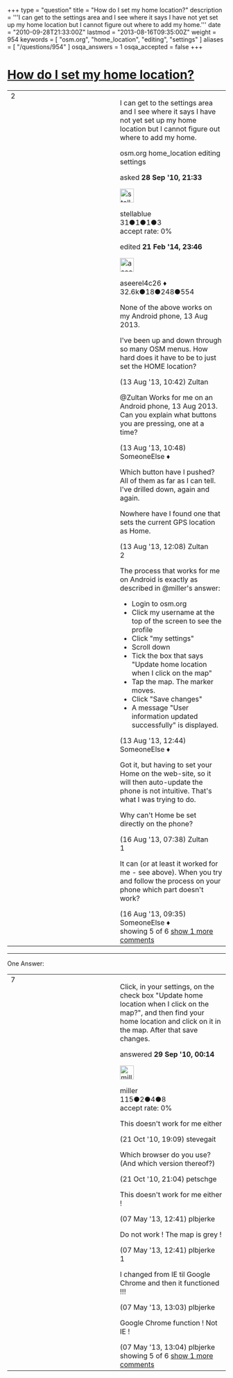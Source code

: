 +++
type = "question"
title = "How do I set my home location?"
description = '''I can get to the settings area and I see where it says I have not yet set up my home location but I cannot figure out where to add my home.'''
date = "2010-09-28T21:33:00Z"
lastmod = "2013-08-16T09:35:00Z"
weight = 954
keywords = [ "osm.org", "home_location", "editing", "settings" ]
aliases = [ "/questions/954" ]
osqa_answers = 1
osqa_accepted = false
+++

<div class="headNormal">

# [How do I set my home location?](/questions/954/how-do-i-set-my-home-location)

</div>

<div id="main-body">

<div id="askform">

<table id="question-table" style="width:100%;">
<colgroup>
<col style="width: 50%" />
<col style="width: 50%" />
</colgroup>
<tbody>
<tr>
<td style="width: 30px; vertical-align: top"><div class="vote-buttons">
<span id="post-954-upvote" class="ajax-command post-vote up" rel="nofollow" title="I like this post (click again to cancel)"> </span>
<div id="post-954-score" class="post-score" title="current number of votes">
2
</div>
<span id="post-954-downvote" class="ajax-command post-vote down" rel="nofollow" title="I dont like this post (click again to cancel)"> </span> <span id="favorite-mark" class="ajax-command favorite-mark" rel="nofollow" title="mark/unmark this question as favorite (click again to cancel)"> </span>
<div id="favorite-count" class="favorite-count">
&#10;</div>
</div></td>
<td><div id="item-right">
<div class="question-body">
<p>I can get to the settings area and I see where it says I have not yet set up my home location but I cannot figure out where to add my home.</p>
</div>
<div id="question-tags" class="tags-container tags">
<span class="post-tag tag-link-osm.org" rel="tag" title="see questions tagged &#39;osm.org&#39;">osm.org</span> <span class="post-tag tag-link-home_location" rel="tag" title="see questions tagged &#39;home_location&#39;">home_location</span> <span class="post-tag tag-link-editing" rel="tag" title="see questions tagged &#39;editing&#39;">editing</span> <span class="post-tag tag-link-settings" rel="tag" title="see questions tagged &#39;settings&#39;">settings</span>
</div>
<div id="question-controls" class="post-controls">
&#10;</div>
<div class="post-update-info-container">
<div class="post-update-info post-update-info-user">
<p>asked <strong>28 Sep '10, 21:33</strong></p>
<img src="https://secure.gravatar.com/avatar/033c2f72f1a8647bd0b95e3d85476cc0?s=32&amp;d=identicon&amp;r=g" class="gravatar" width="32" height="32" alt="stellablue&#39;s gravatar image" />
<p><span>stellablue</span><br />
<span class="score" title="31 reputation points">31</span><span title="1 badges"><span class="badge1">●</span><span class="badgecount">1</span></span><span title="1 badges"><span class="silver">●</span><span class="badgecount">1</span></span><span title="3 badges"><span class="bronze">●</span><span class="badgecount">3</span></span><br />
<span class="accept_rate" title="Rate of the user&#39;s accepted answers">accept rate:</span> <span title="stellablue has no accepted answers">0%</span></p>
</div>
<div class="post-update-info post-update-info-edited">
<p><span> edited <strong>21 Feb '14, 23:46</strong> </span></p>
<img src="https://secure.gravatar.com/avatar/66f0dc05b44574e3894be07b0b37cf37?s=32&amp;d=identicon&amp;r=g" class="gravatar" width="32" height="32" alt="aseerel4c26&#39;s gravatar image" />
<p><span>aseerel4c26 ♦</span><br />
<span class="score" title="32615 reputation points"><span>32.6k</span></span><span title="18 badges"><span class="badge1">●</span><span class="badgecount">18</span></span><span title="248 badges"><span class="silver">●</span><span class="badgecount">248</span></span><span title="554 badges"><span class="bronze">●</span><span class="badgecount">554</span></span></p>
</div>
</div>
<div id="comments-container-954" class="comments-container">
<span id="25307"></span>
<div id="comment-25307" class="comment">
<div id="post-25307-score" class="comment-score">
&#10;</div>
<div class="comment-text">
<p>None of the above works on my Android phone, 13 Aug 2013.</p>
<p>I've been up and down through so many OSM menus. How hard does it have to be to just set the HOME location?</p>
</div>
<div id="comment-25307-info" class="comment-info">
<span class="comment-age">(13 Aug '13, 10:42)</span> <span class="comment-user userinfo">Zultan</span>
</div>
</div>
<span id="25308"></span>
<div id="comment-25308" class="comment">
<div id="post-25308-score" class="comment-score">
&#10;</div>
<div class="comment-text">
<p><span>@Zultan</span> Works for me on an Android phone, 13 Aug 2013. Can you explain what buttons you are pressing, one at a time?</p>
</div>
<div id="comment-25308-info" class="comment-info">
<span class="comment-age">(13 Aug '13, 10:48)</span> <span class="comment-user userinfo">SomeoneElse ♦</span>
</div>
</div>
<span id="25311"></span>
<div id="comment-25311" class="comment">
<div id="post-25311-score" class="comment-score">
&#10;</div>
<div class="comment-text">
<p>Which button have I pushed? All of them as far as I can tell. I've drilled down, again and again.</p>
<p>Nowhere have I found one that sets the current GPS location as Home.</p>
</div>
<div id="comment-25311-info" class="comment-info">
<span class="comment-age">(13 Aug '13, 12:08)</span> <span class="comment-user userinfo">Zultan</span>
</div>
</div>
<span id="25313"></span>
<div id="comment-25313" class="comment">
<div id="post-25313-score" class="comment-score">
2
</div>
<div class="comment-text">
<p>The process that works for me on Android is exactly as described in <span></span><span>@miller</span>'s answer:</p>
<ul>
<li>Login to osm.org</li>
<li>Click my username at the top of the screen to see the profile</li>
<li>Click "my settings"</li>
<li>Scroll down</li>
<li>Tick the box that says "Update home location when I click on the map"</li>
<li>Tap the map. The marker moves.</li>
<li>Click "Save changes"</li>
<li>A message "User information updated successfully" is displayed.</li>
</ul>
</div>
<div id="comment-25313-info" class="comment-info">
<span class="comment-age">(13 Aug '13, 12:44)</span> <span class="comment-user userinfo">SomeoneElse ♦</span>
</div>
</div>
<span id="25470"></span>
<div id="comment-25470" class="comment not_top_scorer">
<div id="post-25470-score" class="comment-score">
&#10;</div>
<div class="comment-text">
<p>Got it, but having to set your Home on the web-site, so it will then auto-update the phone is not intuitive. That's what I was trying to do.</p>
<p>Why can't Home be set directly on the phone?</p>
</div>
<div id="comment-25470-info" class="comment-info">
<span class="comment-age">(16 Aug '13, 07:38)</span> <span class="comment-user userinfo">Zultan</span>
</div>
</div>
<span id="25476"></span>
<div id="comment-25476" class="comment">
<div id="post-25476-score" class="comment-score">
1
</div>
<div class="comment-text">
<p>It can (or at least it worked for me - see above). When you try and follow the process on your phone which part doesn't work?</p>
</div>
<div id="comment-25476-info" class="comment-info">
<span class="comment-age">(16 Aug '13, 09:35)</span> <span class="comment-user userinfo">SomeoneElse ♦</span>
</div>
</div>
</div>
<div id="comment-tools-954" class="comment-tools">
<span class="comments-showing"> showing 5 of 6 </span> <a href="#" class="show-all-comments-link">show 1 more comments</a>
</div>
<div class="clear">
&#10;</div>
<div id="comment-954-form-container" class="comment-form-container">
&#10;</div>
<div class="clear">
&#10;</div>
</div></td>
</tr>
</tbody>
</table>

------------------------------------------------------------------------

<div class="tabBar">

<span id="sort-top"></span>

<div class="headQuestions">

One Answer:

</div>

</div>

<span id="957"></span>

<div id="answer-container-957" class="answer">

<table style="width:100%;">
<colgroup>
<col style="width: 50%" />
<col style="width: 50%" />
</colgroup>
<tbody>
<tr>
<td style="width: 30px; vertical-align: top"><div class="vote-buttons">
<span id="post-957-upvote" class="ajax-command post-vote up" rel="nofollow" title="I like this post (click again to cancel)"> </span>
<div id="post-957-score" class="post-score" title="current number of votes">
7
</div>
<span id="post-957-downvote" class="ajax-command post-vote down" rel="nofollow" title="I dont like this post (click again to cancel)"> </span>
</div></td>
<td><div class="item-right">
<div class="answer-body">
<p>Click, in your settings, on the check box "Update home location when I click on the map?", and then find your home location and click on it in the map. After that save changes.</p>
</div>
<div class="answer-controls post-controls">
&#10;</div>
<div class="post-update-info-container">
<div class="post-update-info post-update-info-user">
<p>answered <strong>29 Sep '10, 00:14</strong></p>
<img src="https://secure.gravatar.com/avatar/1bbd575e2ed28bfaae0bbfcaf06e4b08?s=32&amp;d=identicon&amp;r=g" class="gravatar" width="32" height="32" alt="miller&#39;s gravatar image" />
<p><span>miller</span><br />
<span class="score" title="115 reputation points">115</span><span title="2 badges"><span class="badge1">●</span><span class="badgecount">2</span></span><span title="4 badges"><span class="silver">●</span><span class="badgecount">4</span></span><span title="8 badges"><span class="bronze">●</span><span class="badgecount">8</span></span><br />
<span class="accept_rate" title="Rate of the user&#39;s accepted answers">accept rate:</span> <span title="miller has no accepted answers">0%</span></p>
</div>
</div>
<div id="comments-container-957" class="comments-container">
<span id="1254"></span>
<div id="comment-1254" class="comment">
<div id="post-1254-score" class="comment-score">
&#10;</div>
<div class="comment-text">
<p>This doesn't work for me either</p>
</div>
<div id="comment-1254-info" class="comment-info">
<span class="comment-age">(21 Oct '10, 19:09)</span> <span class="comment-user userinfo">stevegait</span>
</div>
</div>
<span id="1256"></span>
<div id="comment-1256" class="comment">
<div id="post-1256-score" class="comment-score">
&#10;</div>
<div class="comment-text">
<p>Which browser do you use? (And which version thereof?)</p>
</div>
<div id="comment-1256-info" class="comment-info">
<span class="comment-age">(21 Oct '10, 21:04)</span> <span class="comment-user userinfo">petschge</span>
</div>
</div>
<span id="22159"></span>
<div id="comment-22159" class="comment">
<div id="post-22159-score" class="comment-score">
&#10;</div>
<div class="comment-text">
<p>This doesn't work for me either !</p>
</div>
<div id="comment-22159-info" class="comment-info">
<span class="comment-age">(07 May '13, 12:41)</span> <span class="comment-user userinfo">plbjerke</span>
</div>
</div>
<span id="22160"></span>
<div id="comment-22160" class="comment">
<div id="post-22160-score" class="comment-score">
&#10;</div>
<div class="comment-text">
<p>Do not work ! The map is grey !</p>
</div>
<div id="comment-22160-info" class="comment-info">
<span class="comment-age">(07 May '13, 12:41)</span> <span class="comment-user userinfo">plbjerke</span>
</div>
</div>
<span id="22161"></span>
<div id="comment-22161" class="comment">
<div id="post-22161-score" class="comment-score">
1
</div>
<div class="comment-text">
<p>I changed from IE til Google Chrome and then it functioned !!!</p>
</div>
<div id="comment-22161-info" class="comment-info">
<span class="comment-age">(07 May '13, 13:03)</span> <span class="comment-user userinfo">plbjerke</span>
</div>
</div>
<span id="22162"></span>
<div id="comment-22162" class="comment not_top_scorer">
<div id="post-22162-score" class="comment-score">
&#10;</div>
<div class="comment-text">
<p>Google Chrome function ! Not IE !</p>
</div>
<div id="comment-22162-info" class="comment-info">
<span class="comment-age">(07 May '13, 13:04)</span> <span class="comment-user userinfo">plbjerke</span>
</div>
</div>
</div>
<div id="comment-tools-957" class="comment-tools">
<span class="comments-showing"> showing 5 of 6 </span> <a href="#" class="show-all-comments-link">show 1 more comments</a>
</div>
<div class="clear">
&#10;</div>
<div id="comment-957-form-container" class="comment-form-container">
&#10;</div>
<div class="clear">
&#10;</div>
</div></td>
</tr>
</tbody>
</table>

</div>

<div class="paginator-container-left">

</div>

</div>

</div>

